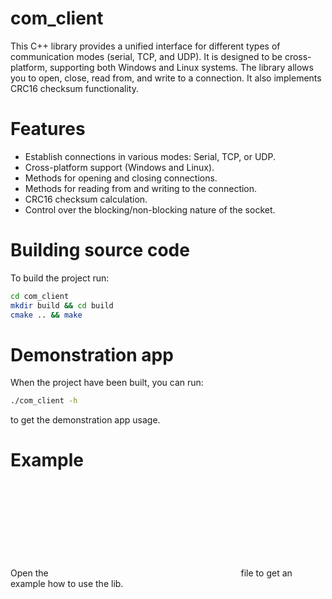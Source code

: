 # com_client

This C++ library provides a unified interface for different types of communication modes (serial, TCP, and UDP). It is designed to be cross-platform, supporting both Windows and Linux systems. The library allows you to open, close, read from, and write to a connection. It also implements CRC16 checksum functionality.

# Features
- Establish connections in various modes: Serial, TCP, or UDP.
- Cross-platform support (Windows and Linux).
- Methods for opening and closing connections.
- Methods for reading from and writing to the connection.
- CRC16 checksum calculation.
- Control over the blocking/non-blocking nature of the socket.

# Building source code

To build the project run:
```bash
cd com_client
mkdir build && cd build
cmake .. && make
```

# Demonstration app

When the project have been built, you can run:
```bash
./com_client -h
```
to get the demonstration app usage.

# Example
Open the ![main.cpp](cpp:src/main.cpp) file to get an example how to use the lib.

